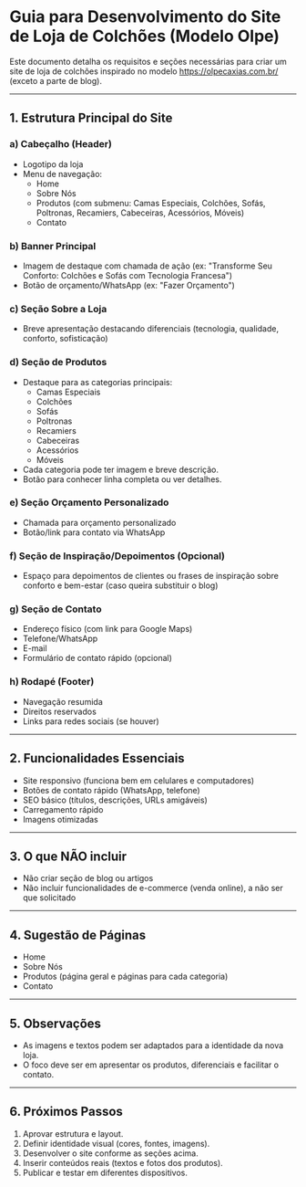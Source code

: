 # Guia para Desenvolvimento do Site de Loja de Colchões (Modelo Olpe)

Este documento detalha os requisitos e seções necessárias para criar um site de loja de colchões inspirado no modelo https://olpecaxias.com.br/ (exceto a parte de blog).

---

## 1. Estrutura Principal do Site

### a) Cabeçalho (Header)
- Logotipo da loja
- Menu de navegação:
  - Home
  - Sobre Nós
  - Produtos (com submenu: Camas Especiais, Colchões, Sofás, Poltronas, Recamiers, Cabeceiras, Acessórios, Móveis)
  - Contato

### b) Banner Principal
- Imagem de destaque com chamada de ação (ex: "Transforme Seu Conforto: Colchões e Sofás com Tecnologia Francesa")
- Botão de orçamento/WhatsApp (ex: "Fazer Orçamento")

### c) Seção Sobre a Loja
- Breve apresentação destacando diferenciais (tecnologia, qualidade, conforto, sofisticação)

### d) Seção de Produtos
- Destaque para as categorias principais:
  - Camas Especiais
  - Colchões
  - Sofás
  - Poltronas
  - Recamiers
  - Cabeceiras
  - Acessórios
  - Móveis
- Cada categoria pode ter imagem e breve descrição.
- Botão para conhecer linha completa ou ver detalhes.

### e) Seção Orçamento Personalizado
- Chamada para orçamento personalizado
- Botão/link para contato via WhatsApp

### f) Seção de Inspiração/Depoimentos (Opcional)
- Espaço para depoimentos de clientes ou frases de inspiração sobre conforto e bem-estar (caso queira substituir o blog)

### g) Seção de Contato
- Endereço físico (com link para Google Maps)
- Telefone/WhatsApp
- E-mail
- Formulário de contato rápido (opcional)

### h) Rodapé (Footer)
- Navegação resumida
- Direitos reservados
- Links para redes sociais (se houver)

---

## 2. Funcionalidades Essenciais
- Site responsivo (funciona bem em celulares e computadores)
- Botões de contato rápido (WhatsApp, telefone)
- SEO básico (títulos, descrições, URLs amigáveis)
- Carregamento rápido
- Imagens otimizadas

---

## 3. O que NÃO incluir
- Não criar seção de blog ou artigos
- Não incluir funcionalidades de e-commerce (venda online), a não ser que solicitado

---

## 4. Sugestão de Páginas
- Home
- Sobre Nós
- Produtos (página geral e páginas para cada categoria)
- Contato

---

## 5. Observações
- As imagens e textos podem ser adaptados para a identidade da nova loja.
- O foco deve ser em apresentar os produtos, diferenciais e facilitar o contato.

---

## 6. Próximos Passos
1. Aprovar estrutura e layout.
2. Definir identidade visual (cores, fontes, imagens).
3. Desenvolver o site conforme as seções acima.
4. Inserir conteúdos reais (textos e fotos dos produtos).
5. Publicar e testar em diferentes dispositivos.
